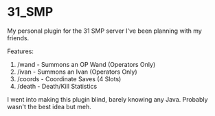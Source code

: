 # 31_SMP
My personal plugin for the 31 SMP server I've been planning with my friends.

Features: 
1. /wand - Summons an OP Wand (Operators Only)
2. /ivan - Summons an Ivan (Operators Only)
3. /coords - Coordinate Saves (4 Slots)
4. /death - Death/Kill Statistics

I went into making this plugin blind, barely knowing any Java. Probably wasn't the best idea but meh.
